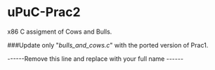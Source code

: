 # uPuC-Prac2
x86 C assigment of Cows and Bulls.

###Update only "_bulls_and_cows.c_" with the ported version of Prac1.

------Remove this line and replace with your full name ------
